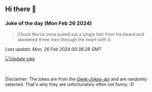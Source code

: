 ## Hi there 👋

### Joke of the day (Mon Feb 26 2024)
<!-- joke -->
>Chuck Norris once pulled out a single hair from his beard and skewered three men through the heart with it.
<!-- /joke -->

*Last update: Mon, 26 Feb 2024 00:38:28 GMT*

[![Update joke](https://github.com/nclskfm/nclskfm/actions/workflows/joke.yml/badge.svg)](https://github.com/nclskfm/nclskfm/actions/workflows/joke.yml)

<br><br>
Disclaimer: The jokes are from the [Geek-Jokes-api](https://github.com/sameerkumar18/geek-joke-api) and are randomly selected. That's why they are unfortunately often not funny. :D
